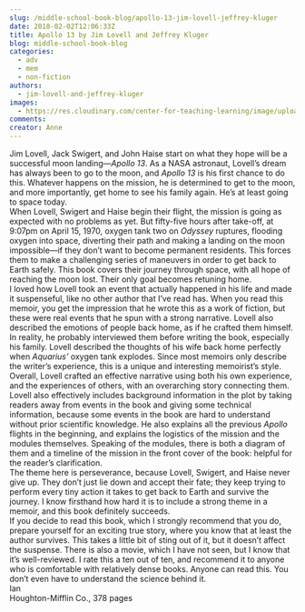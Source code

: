 ```yaml
---
slug: /middle-school-book-blog/apollo-13-jim-lovell-jeffrey-kluger
date: 2018-02-02T12:06:33Z
title: Apollo 13 by Jim Lovell and Jeffrey Kluger
blog: middle-school-book-blog
categories:
  - adv
  - mem
  - non-fiction
authors:
  - jim-lovell-and-jeffrey-kluger
images:
  - https://res.cloudinary.com/center-for-teaching-learning/image/upload/v1637540804/Apollo-13-199x300.jpg.jpg
comments:
creator: Anne
---
```


 Jim Lovell, Jack Swigert, and John Haise start on what they hope will be a successful moon landing—<em>Apollo 13</em>. As a NASA astronaut, Lovell’s dream has always been to go to the moon, and <em>Apollo 13</em> is his first chance to do this. Whatever happens on the mission, he is determined to get to the moon, and more importantly, get home to see his family again. He’s at least going to space today.<br />When Lovell, Swigert and Haise begin their flight, the mission is going as expected with no problems as yet. But fifty-five hours after take-off, at 9:07pm on April 15, 1970, oxygen tank two on <em>Odyssey</em> ruptures, flooding oxygen into space, diverting their path and making a landing on the moon impossible—if they don’t want to become permanent residents. This forces them to make a challenging series of maneuvers in order to get back to Earth safely. This book covers their journey through space, with all hope of reaching the moon lost. Their only goal becomes retuning home.<br />I loved how Lovell took an event that actually happened in his life and made it suspenseful, like no other author that I’ve read has. When you read this memoir, you get the impression that he wrote this as a work of fiction, but these were real events that he spun with a strong narrative. Lovell also described the emotions of people back home, as if he crafted them himself. In reality, he probably interviewed them before writing the book, especially his family. Lovell described the thoughts of his wife back home perfectly when <em>Aquarius’</em> oxygen tank explodes. Since most memoirs only describe the writer’s experience, this is a unique and interesting memoirist’s style. Overall, Lovell crafted an effective narrative using both his own experience, and the experiences of others, with an overarching story connecting them.<br />Lovell also effectively includes background information in the plot by taking readers away from events in the book and giving some technical information, because some events in the book are hard to understand without prior scientific knowledge. He also explains all the previous <em>Apollo</em> flights in the beginning, and explains the logistics of the mission and the modules themselves. Speaking of the modules, there is both a diagram of them and a timeline of the mission in the front cover of the book: helpful for the reader’s clarification.<br />The theme here is perseverance, because Lovell, Swigert, and Haise never give up. They don’t just lie down and accept their fate; they keep trying to perform every tiny action it takes to get back to Earth and survive the journey. I know firsthand how hard it is to include a strong theme in a memoir, and this book definitely succeeds.<br />If you decide to read this book, which I strongly recommend that you do, prepare yourself for an exciting true story, where you know that at least the author survives. This takes a little bit of sting out of it, but it doesn’t affect the suspense. There is also a movie, which I have not seen, but I know that it’s well-reviewed. I rate this a ten out of ten, and recommend it to anyone who is comfortable with relatively dense books. Anyone can read this. You don’t even have to understand the science behind it.<br />Ian<br />Houghton-Mifflin Co., 378 pages
